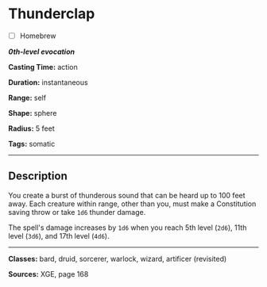# Thunderclap

- [ ] Homebrew

***0th-level evocation***

**Casting Time:** action

**Duration:** instantaneous

**Range:** self

**Shape:** sphere

**Radius:** 5 feet

**Tags:** somatic

---

## Description
You create a burst of thunderous sound that can be heard up to 100 feet away. Each creature within range, other than you, must make a Constitution saving throw or take `1d6` thunder damage.

The spell's damage increases by `1d6` when you reach 5th level (`2d6`), 11th level (`3d6`), and 17th level (`4d6`).

---

**Classes:** bard, druid, sorcerer, warlock, wizard, artificer (revisited)

**Sources:** XGE, page 168
